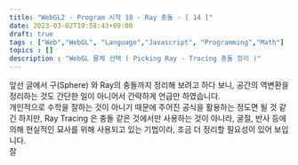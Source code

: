 ```yaml
---
title: "WebGL2 - Program 시작 10 - Ray 충돌 - [ 14 ]"
date: 2023-03-02T19:58:43+09:00
draft: true
tags : ["Web","WebGL", "Language","Javascript", "Programming","Math"]
topics : []
description : "WebGL 물체 선택 ( Picking Ray - Tracing 충돌 정리 )"
---
```

   앞선 글에서 구(Sphere) 와 Ray의 충돌까지 정리해 보려고 하다 보니, 공간의 역변환을 정리하는 것도 간단한 일이 아니어서 
   간략하게 언급만 하였습니다.    
   개인적으로 수학을 잘하는 것이 아니기 때문에 주어진 공식을 활용하는 정도면 될 것 같긴 하지만, Ray Tracing 은 충돌 같은 것에서만 
   사용하는 것이 아니라, 굴절, 반사 등에 의해 현실적인 묘사를 위해 사용되고 있는 기법이라, 조금 더 정리할 필요성이 있어 보입니다.    
   잘 


